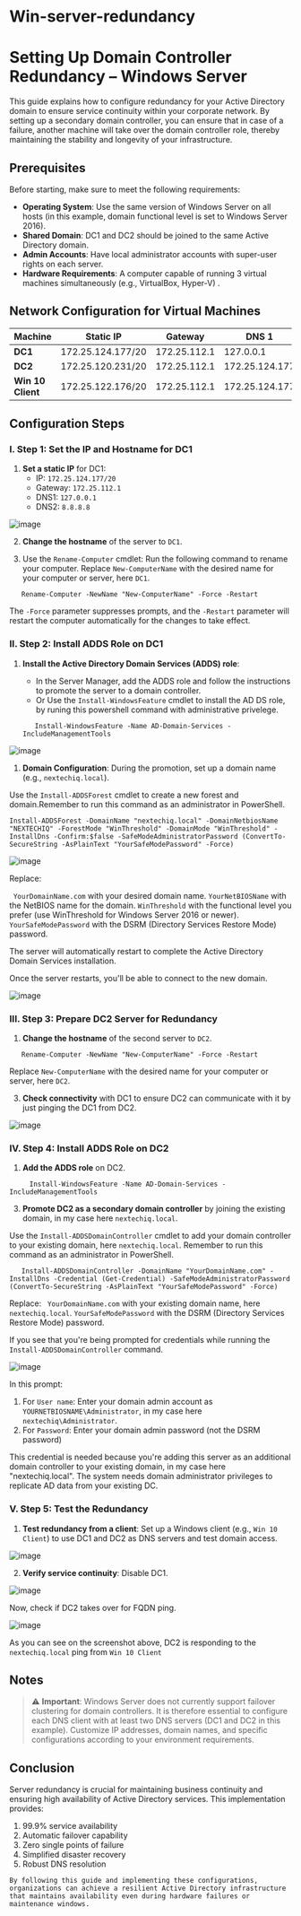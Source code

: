 # Win-server-redundancy

# Setting Up Domain Controller Redundancy – Windows Server

This guide explains how to configure redundancy for your Active Directory domain to ensure service continuity within your corporate network. By setting up a secondary domain controller, you can ensure that in case of a failure, another machine will take over the domain controller role, thereby maintaining the stability and longevity of your infrastructure.

## Prerequisites

Before starting, make sure to meet the following requirements:

- **Operating System**: Use the same version of Windows Server on all hosts (in this example, domain functional level is set to Windows Server 2016).
- **Shared Domain**: DC1 and DC2 should be joined to the same Active Directory domain.
- **Admin Accounts**: Have local administrator accounts with super-user rights on each server.
- **Hardware Requirements**: A computer capable of running 3 virtual machines simultaneously (e.g., VirtualBox, Hyper-V) .

## Network Configuration for Virtual Machines

| Machine       | Static IP           | Gateway        | DNS 1            | DNS 2            |
|---------------|---------------------|----------------|-------------------|-------------------|
| **DC1**       | 172.25.124.177/20  | 172.25.112.1  | 127.0.0.1        |     8.8.8.8
| **DC2**       | 172.25.120.231/20  | 172.25.112.1  | 172.25.124.177  | 127.0.0.1        |
| **Win 10 Client**| 172.25.122.176/20  | 172.25.112.1  | 172.25.124.177  | 172.25.120.231  |

## Configuration Steps

### I. Step 1: Set the IP and Hostname for DC1
1. **Set a static IP** for DC1:
    - IP: `172.25.124.177/20`
    - Gateway: `172.25.112.1`
    - DNS1: `127.0.0.1`
    - DNS2: `8.8.8.8`
  
![image](https://github.com/user-attachments/assets/bbae1002-1585-4c17-a79a-067d9f97997b)


2. **Change the hostname** of the server to `DC1`.

3. Use the `Rename-Computer` cmdlet: Run the following command to rename your computer. Replace `New-ComputerName` with the desired name for your computer or server, here `DC1`.
   
```
   Rename-Computer -NewName "New-ComputerName" -Force -Restart
```

The `-Force` parameter suppresses prompts, and the `-Restart` parameter will restart the computer automatically for the changes to take effect.

### II. Step 2: Install ADDS Role on DC1
1. **Install the Active Directory Domain Services (ADDS) role**:
   - In the Server Manager, add the ADDS role and follow the instructions to promote the server to a domain controller.
   - Or Use the `Install-WindowsFeature` cmdlet to install the AD DS role, by runing this powershell command with administrative privelege.
     
   ```
      Install-WindowsFeature -Name AD-Domain-Services -IncludeManagementTools
   ```

![image](https://github.com/user-attachments/assets/5df83843-6d6c-4154-8ec5-927e77a54472)


1. **Domain Configuration**: During the promotion, set up a domain name (e.g., `nextechiq.local`).

Use the `Install-ADDSForest` cmdlet to create a new forest and domain.Remember to run this command as an administrator in PowerShell.
```
Install-ADDSForest -DomainName "nextechiq.local" -DomainNetbiosName "NEXTECHIQ" -ForestMode "WinThreshold" -DomainMode "WinThreshold" -InstallDns -Confirm:$false -SafeModeAdministratorPassword (ConvertTo-SecureString -AsPlainText "YourSafeModePassword" -Force)
```

![image](https://github.com/user-attachments/assets/3ac9c12f-3752-4541-b583-6b9173e20744)

Replace:

   ` YourDomainName.com` with your desired domain name.
    `YourNetBIOSName` with the NetBIOS name for the domain.
    `WinThreshold` with the functional level you prefer (use WinThreshold for Windows Server 2016 or newer).
    `YourSafeModePassword` with the DSRM (Directory Services Restore Mode) password.
    
 The server will automatically restart to complete the Active Directory Domain Services installation. 

 Once the server restarts, you'll be able to connect to the new domain.
 
![image](https://github.com/user-attachments/assets/c1ac9e09-7c45-4d5c-9520-a062c453b0f0)

 
### III. Step 3: Prepare DC2 Server for Redundancy
1. **Change the hostname** of the second server to `DC2`.

      
```
   Rename-Computer -NewName "New-ComputerName" -Force -Restart
```

Replace `New-ComputerName` with the desired name for your computer or server, here `DC2`.

3. **Check connectivity** with DC1 to ensure DC2 can communicate with it by  just pinging the DC1 from DC2.

![image](https://github.com/user-attachments/assets/a52bd2fa-b2a3-4678-85ff-1327d3e3260b)


### IV. Step 4: Install ADDS Role on DC2
1. **Add the ADDS role** on DC2.

   
 ```
      Install-WindowsFeature -Name AD-Domain-Services -IncludeManagementTools
   ```
   
3. **Promote DC2 as a secondary domain controller** by joining the existing domain, in my case here `nextechiq.local`.

Use the `Install-ADDSDomainController` cmdlet to add your domain controller to your existing domain, here `nextechiq.local`. Remember to run this command as an administrator in PowerShell.
   
```
   Install-ADDSDomainController -DomainName "YourDomainName.com" -InstallDns -Credential (Get-Credential) -SafeModeAdministratorPassword (ConvertTo-SecureString -AsPlainText "YourSafeModePassword" -Force)
```
Replace:
        ` YourDomainName.com` with your existing domain name, here `nextechiq.local`.
         `YourSafeModePassword` with the DSRM (Directory Services Restore Mode) password.

If you see that you're being prompted for credentials while running the `Install-ADDSDomainController` command.


![image](https://github.com/user-attachments/assets/c68987cd-963e-445a-a051-dfe9be8768d1)


In this prompt:
1. For `User name`: Enter your domain admin account as `YOURNETBIOSNAME\Administrator`, in my case here `nextechiq\Administrator`.
2. For `Password`: Enter your domain admin password (not the DSRM password)

This credential is needed because you're adding this server as an additional domain controller to your existing domain, in my case here "nextechiq.local". The system needs domain administrator privileges to replicate AD data from your existing DC. 

### V. Step 5: Test the Redundancy
1. **Test redundancy from a client**: Set up a Windows client (e.g., `Win 10 Client`) to use DC1 and DC2 as DNS servers and test domain access.


![image](https://github.com/user-attachments/assets/f1f0a8f2-d2f6-450a-812c-a99bf9ea1ecc)

   
2. **Verify service continuity**: Disable DC1.

![image](https://github.com/user-attachments/assets/110a4699-359f-42f3-8691-318bc74fa0a5)

Now, check if  DC2 takes over for FQDN ping.

![image](https://github.com/user-attachments/assets/7bc37d34-5aa2-49bd-81e0-0476e1db270c)

 As you can see on the screenshot above, DC2 is responding to the `nextechiq.local` ping from `Win 10 Client`
## Notes

> ⚠️ **Important**: Windows Server does not currently support failover clustering for domain controllers. It is therefore essential to configure each DNS client with at least two DNS servers (DC1 and DC2 in this example).
> Customize IP addresses, domain names, and specific configurations according to your environment requirements.

## Conclusion
Server redundancy is crucial for maintaining business continuity and ensuring high availability of Active Directory services. This implementation provides:

1. 99.9% service availability
2. Automatic failover capability
3. Zero single points of failure
3. Simplified disaster recovery
4. Robust DNS resolution
   
````````
By following this guide and implementing these configurations, organizations can achieve a resilient Active Directory infrastructure that maintains availability even during hardware failures or maintenance windows.
